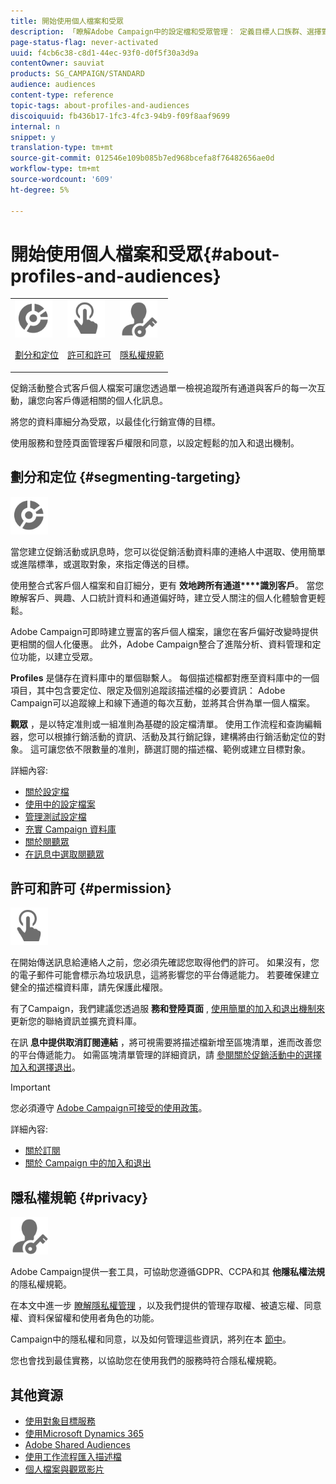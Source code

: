 ```yaml
---
title: 開始使用個人檔案和受眾
description: 「瞭解Adobe Campaign中的設定檔和受眾管理： 定義目標人口族群、選擇對象、篩選收件者、收集資料及更新個人檔案。」
page-status-flag: never-activated
uuid: f4cb6c38-c8d1-44ec-93f0-d0f5f30a3d9a
contentOwner: sauviat
products: SG_CAMPAIGN/STANDARD
audience: audiences
content-type: reference
topic-tags: about-profiles-and-audiences
discoiquuid: fb436b17-1fc3-4fc3-94b9-f09f8aaf9699
internal: n
snippet: y
translation-type: tm+mt
source-git-commit: 012546e109b085b7ed968bcefa8f76482656ae0d
workflow-type: tm+mt
source-wordcount: '609'
ht-degree: 5%

---
```



# 開始使用個人檔案和受眾{#about-profiles-and-audiences}

<table>
<tr>
<td><img src="assets/do-not-localize/icon_segment.svg" width="60px"><p><a href="#segmenting-targeting">劃分和定位</a></p></td>
<td><img src="assets/do-not-localize/icon_permission.svg" width="60px"><p><a href="#permission">許可和許可</a></p></td>
<td><img src="assets/do-not-localize/icon_privacy.svg" width="60px"><p><a href="#privacy">隱私權規範</a></p></td></tr>
</table>

促銷活動整合式客戶個人檔案可讓您透過單一檢視追蹤所有通道與客戶的每一次互動，讓您向客戶傳遞相關的個人化訊息。

將您的資料庫細分為受眾，以最佳化行銷宣傳的目標。

使用服務和登陸頁面管理客戶權限和同意，以設定輕鬆的加入和退出機制。

## 劃分和定位 {#segmenting-targeting}

<img src="assets/do-not-localize/icon_segment.svg" width="60px">

當您建立促銷活動或訊息時，您可以從促銷活動資料庫的連絡人中選取、使用簡單或進階標準，或選取對象，來指定傳送的目標。

使用整合式客戶個人檔案和自訂細分，更有 **效地跨所有通道****識別客戶**。 當您瞭解客戶、興趣、人口統計資料和通道偏好時，建立受人關注的個人化體驗會更輕鬆。

Adobe Campaign可即時建立豐富的客戶個人檔案，讓您在客戶偏好改變時提供更相關的個人化優惠。 此外，Adobe Campaign整合了進階分析、資料管理和定位功能，以建立受眾。

**Profiles** 是儲存在資料庫中的單個聯繫人。 每個描述檔都對應至資料庫中的一個項目，其中包含要定位、限定及個別追蹤該描述檔的必要資訊： Adobe Campaign可以追蹤線上和線下通道的每次互動，並將其合併為單一個人檔案。

**觀眾** ，是以特定准則或一組准則為基礎的設定檔清單。 使用工作流程和查詢編輯器，您可以根據行銷活動的資訊、活動及其行銷記錄，建構將由行銷活動定位的對象。 這可讓您依不限數量的准則，篩選訂閱的描述檔、範例或建立目標對象。

詳細內容:

* [關於設定檔](../../audiences/using/about-profiles.md)
* [使用中的設定檔案](../../audiences/using/active-profiles.md)
* [管理測試設定檔](../../audiences/using/managing-test-profiles.md)
* [充實 Campaign 資料庫](../../audiences/using/enriching-campaign-database.md)
* [關於閱聽眾](../../audiences/using/about-audiences.md)
* [在訊息中選取閱聽眾](../../audiences/using/selecting-an-audience-in-a-message.md)

## 許可和許可 {#permission}

<img src="assets/do-not-localize/icon_permission.svg"  width="60px">

在開始傳送訊息給連絡人之前，您必須先確認您取得他們的許可。 如果沒有，您的電子郵件可能會標示為垃圾訊息，這將影響您的平台傳遞能力。 若要確保建立健全的描述檔資料庫，請先保護此權限。

有了Campaign，我們建議您透過服 **務和登陸頁面** , [使用簡單的加入和退出機制來](../../audiences/using/creating-a-service.md)[](../../channels/using/getting-started-with-landing-pages.md) 更新您的聯絡資訊並擴充資料庫。

在訊 **息中提供取消訂閱連結** ，將可視需要將描述檔新增至區塊清單，進而改善您的平台傳遞能力。 如需區塊清單管理的詳細資訊，請 [參閱關於促銷活動中的選擇加入和選擇退出](../../audiences/using/about-opt-in-and-opt-out-in-campaign.md)。

>[!IMPORTANT]
>
>您必須遵守 [Adobe Campaign可接受的使用政策](https://www.adobe.com/legal/terms/aup.html)。

詳細內容:

* [關於訂閱](../../audiences/using/about-subscriptions.md)
* [關於 Campaign 中的加入和退出](../../audiences/using/about-opt-in-and-opt-out-in-campaign.md)

## 隱私權規範 {#privacy}

<img src="assets/do-not-localize/icon_privacy.svg" width="60px">

Adobe Campaign提供一套工具，可協助您遵循GDPR、CCPA和其 **他隱私權法規** 的隱私權規範。

在本文中進一步 [瞭解隱私權管理](https://helpx.adobe.com/campaign/kb/campaign-privacy.html) ，以及我們提供的管理存取權、被遺忘權、同意權、資料保留權和使用者角色的功能。

Campaign中的隱私權和同意，以及如何管理這些資訊，將列在本 [節中](../../start/using/privacy.md)。

您也會找到最佳實務，以協助您在使用我們的服務時符合隱私權規範。

## 其他資源

* [使用對象目標服務](../../audiences/using/aep-about-audience-destinations-service.md)
* [使用Microsoft Dynamics 365](../../integrating/using/working-with-campaign-standard-and-microsoft-dynamics-365.md)
* [Adobe Shared Audiences](../../integrating/using/sharing-audiences-with-audience-manager-or-people-core-service.md)
* [使用工作流程匯入描述檔](../../automating/using/creating-import-workflow-templates.md)
* [個人檔案與觀眾影片](https://docs.adobe.com/content/help/en/campaign-standard-learn/tutorials/profiles-and-audiences/creating-profiles-and-audiences.html)
